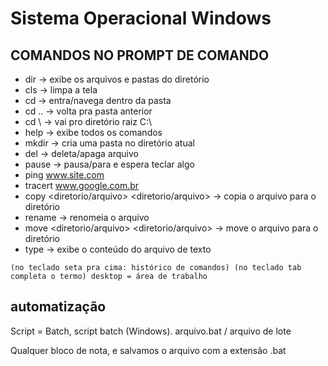 Sistema Operacional Windows
============================

COMANDOS NO PROMPT DE COMANDO
------------------------------

* dir -> exibe os arquivos e pastas do diretório
* cls -> limpa a tela
* cd <pasta> -> entra/navega dentro da pasta
* cd .. -> volta pra pasta anterior
* cd \ -> vai pro diretório raiz C:\
* help -> exibe todos os comandos
* mkdir <nome> -> cria uma pasta no diretório atual
* del <nome> -> deleta/apaga arquivo
* pause -> pausa/para e espera teclar algo
* ping www.site.com
* tracert www.google.com.br
* copy <diretorio/arquivo> <diretorio/arquivo> -> copia o arquivo para o diretório
* rename <arquivo-nome> <arquivo-novo-nome> -> renomeia o arquivo 
* move <diretorio/arquivo> <diretorio/arquivo> -> move o arquivo para o diretório
* type <arquivo-de-texto> -> exibe o conteúdo do arquivo de texto


`(no teclado seta pra cima: histórico de comandos)
(no teclado tab completa o termo)
desktop = área de trabalho`

automatização
---------------

Script = Batch, script batch (Windows).
arquivo.bat / arquivo de lote

Qualquer bloco de nota, e salvamos o arquivo
com a extensão .bat






